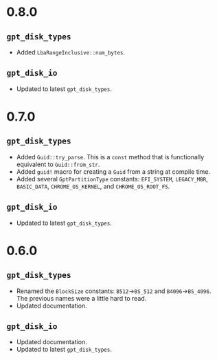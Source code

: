 # 0.8.0

## `gpt_disk_types`

* Added `LbaRangeInclusive::num_bytes`.

## `gpt_disk_io`

* Updated to latest `gpt_disk_types`.

# 0.7.0

## `gpt_disk_types`

* Added `Guid::try_parse`. This is a `const` method that is functionally
  equivalent to `Guid::from_str`.
* Added `guid!` macro for creating a `Guid` from a string at compile time.
* Added several `GptPartitionType` constants: `EFI_SYSTEM`,
  `LEGACY_MBR`, `BASIC_DATA`, `CHROME_OS_KERNEL`, and
  `CHROME_OS_ROOT_FS`.

## `gpt_disk_io`

* Updated to latest `gpt_disk_types`.

# 0.6.0

## `gpt_disk_types`

* Renamed the `BlockSize` constants: `B512`→`BS_512` and
  `B4096`→`BS_4096`. The previous names were a little hard to read.
* Updated documentation.

## `gpt_disk_io`

* Updated documentation.
* Updated to latest `gpt_disk_types`.
